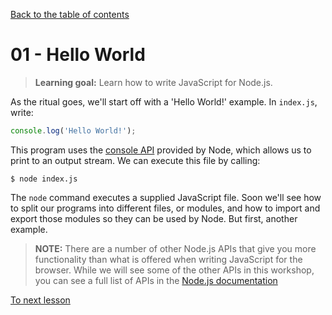[Back to the table of contents](/README.md#contents)

# 01 - Hello World

> **Learning goal:** Learn how to write JavaScript for Node.js.

As the ritual goes, we'll start off with a 'Hello World!' example. In `index.js`, write:
```js
console.log('Hello World!');
```

This program uses the [console API](https://nodejs.org/api/console.html) provided by Node, which allows us to print to an output stream. We can execute this file by calling:
```
$ node index.js
```

The `node` command executes a supplied JavaScript file. Soon we'll see how to split our programs into different files, or modules, and how to import and export those modules so they can be used by Node. But first, another example.

> **NOTE:** There are a number of other Node.js APIs that give you more functionality than what is offered when writing JavaScript for the browser. While we will see some of the other APIs in this workshop, you can see a full list of APIs in the [Node.js documentation](https://nodejs.org/api/)

[To next lesson](/exercises/02-Basic_Addition/02-Basic_Addition.md)
